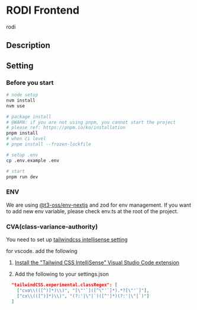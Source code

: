 # RODI Frontend

rodi

## Description

## Setting

### Before you start

```bash
# node setup
nvm install
nvm use

# package install
# @WARN: if you are not using pnpm, you cannot start the project
# please ref: https://pnpm.io/ko/installation
pnpm install
# when ci level
# pnpm install --frozen-lockfile

# setup .env
cp .env.example .env

# start
pnpm run dev
```

### ENV

We are using [@t3-oss/env-nextjs](https://env.t3.gg/docs/recipes) and zod for env management.
If you want to add new env variable, please check env.ts at the root of the project.

### CVA(class-variance-authority)

You need to set up [tailwindcss intellisense setting](https://cva.style/docs/getting-started/installation)

for vscode. add the following

1. [Install the "Tailwind CSS IntelliSense" Visual Studio Code extension](https://marketplace.visualstudio.com/items?itemName=bradlc.vscode-tailwindcss)

2. Add the following to your settings.json

```.json
  "tailwindCSS.experimental.classRegex": [
    ["cva\\(([^)]*)\\)", "[\"'`]([^\"'`]*).*?[\"'`]"],
    ["cx\\(([^)]*)\\)", "(?:'|\"|`)([^']*)(?:'|\"|`)"]
  ]
```
